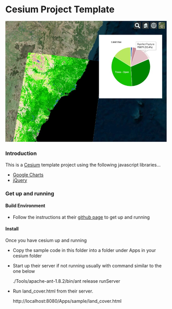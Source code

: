 # Cesium Project Template

![Screen Grab](screen-grab.jpg)

### Introduction

This is a [Cesium](http://cesiumjs.org/) template project using the following javascript libraries...
* [Google Charts](https://developers.google.com/chart/)
* [jQuery](http://jquery.com/)

### Get up and running

#### Build Environment

* Follow the instructions at their [github page]() to get up and running

#### Install

Once you have cesium up and running

* Copy the sample code in this folder into a folder under Apps in your cesium folder
* Start up their server if not running usually with command similar to the one below

    ./Tools/apache-ant-1.8.2/bin/ant release runServer

* Run land_cover.html from their server.  

    http://localhost:8080/Apps/sample/land_cover.html


